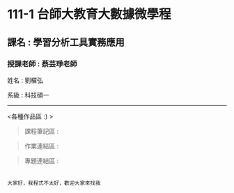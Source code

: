 # 111-1 台師大教育大數據微學程
<h2>課名 : 學習分析工具實務應用</h2>

<h3>授課老師 : 蔡芸琤老師</h3>

<body>
<p> 姓名 : 劉櫂弘 </p>
<p> 系級 : 科技碩一 </p>
</body>

-------
<table>
 
 &lt;各種作品區 :) >
  
> 課程筆記區 :

> 作業連結區 :

> 專題連結區 :
  
</table>

```
大家好，我程式不太好，歡迎大家來找我
```
